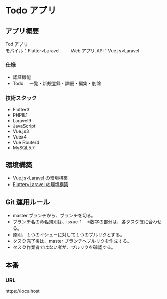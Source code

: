 # Todo アプリ

## アプリ概要

Tod アプリ<br>
モバイル：Flutter×Laravel 　　 Web アプリ,API：Vue.js×Laravel

### 仕様

- 認証機能
- Todo 　一覧・新規登録・詳細・編集・削除

### 技術スタック

- Flutter3
- PHP8.1
- Laravel9
- JavaScript
- Vue.js3
- Vuex4
- Vue Router4
- MySQL5.7

## 環境構築

- [Vue.js×Laravel の環境構築](./laravel_vue/README.md)
- [Flutter×Laravel の環境構築](./flutter_src/README.md)

## Git 運用ルール

- master ブランチから、ブランチを切る。
- ブランチ名の命名規則は、issue-1 　※数字の部分は、各タスク毎に合わせる。
- 原則、１つのイシューに対して１つのプルリクとする。
- タスク完了後は、master ブランチへプルリクを作成する。
- タスク作業者ではない者が、プルリクを確認する。

## 本番

### URL

https://localhost
